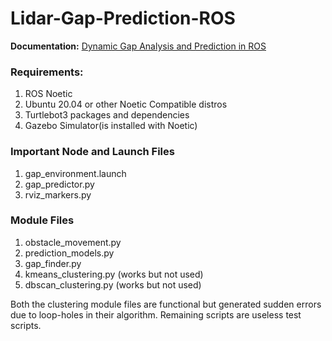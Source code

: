 # Lidar-Gap-Prediction-ROS

**Documentation:** [Dynamic Gap Analysis and Prediction in ROS](https://spiky-cricket-14b.notion.site/Dynamic-Gap-Analysis-and-Prediction-in-ROS-172033ce2ca58069a99cf2e3d667d210)

### Requirements:
1. ROS Noetic
2. Ubuntu 20.04 or other Noetic Compatible distros
3. Turtlebot3 packages and dependencies
4. Gazebo Simulator(is installed with Noetic)

### Important Node and Launch Files
1. gap_environment.launch
2. gap_predictor.py
3. rviz_markers.py

### Module Files
1. obstacle_movement.py
2. prediction_models.py
3. gap_finder.py
4. kmeans_clustering.py (works but not used)
5. dbscan_clustering.py (works but not used)

Both the clustering module files are functional but generated sudden errors due to loop-holes in their algorithm. Remaining scripts are useless test scripts.